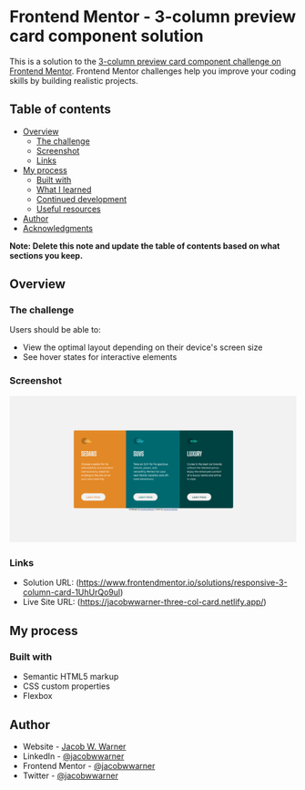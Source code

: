 # Frontend Mentor - 3-column preview card component solution

This is a solution to the [3-column preview card component challenge on Frontend Mentor](https://www.frontendmentor.io/challenges/3column-preview-card-component-pH92eAR2-). Frontend Mentor challenges help you improve your coding skills by building realistic projects. 

## Table of contents

- [Overview](#overview)
  - [The challenge](#the-challenge)
  - [Screenshot](#screenshot)
  - [Links](#links)
- [My process](#my-process)
  - [Built with](#built-with)
  - [What I learned](#what-i-learned)
  - [Continued development](#continued-development)
  - [Useful resources](#useful-resources)
- [Author](#author)
- [Acknowledgments](#acknowledgments)

**Note: Delete this note and update the table of contents based on what sections you keep.**

## Overview

### The challenge

Users should be able to:

- View the optimal layout depending on their device's screen size
- See hover states for interactive elements

### Screenshot

![](./design/screenshot.png)

### Links

- Solution URL: (https://www.frontendmentor.io/solutions/responsive-3-column-card-1UhUrQo9ul)
- Live Site URL: (https://jacobwwarner-three-col-card.netlify.app/)

## My process

### Built with

- Semantic HTML5 markup
- CSS custom properties
- Flexbox

## Author

- Website - [Jacob W. Warner](https://www.jacobwwarner.com)
- LinkedIn - [@jacobwwarner](https://www.linkedin.com/in/jacobwwarner)
- Frontend Mentor - [@jacobwwarner](https://www.frontendmentor.io/profile/jacobwwarner)
- Twitter - [@jacobwwarner](https://www.twitter.com/jacobwwarner)
